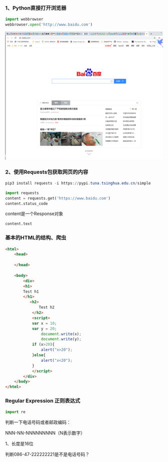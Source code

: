 ### 1、Python直接打开浏览器

```python
import webbrowser
webbrowser.open('http://www.baidu.com')
```

![](./fig1baidu.png)

### 2、使用Requests包获取网页的内容

```powershell
pip3 install requests -i https://pypi.tuna.tsinghua.edu.cn/simple
```

```python
import requests
content = requests.get('https://www.baidu.com')
content.status_code
```

content是一个Response对象

```python
content.text
```

### 基本的HTML的结构、爬虫

```html
<html>
    <head>
        
    </head>
    
    <body>
        <div>
        <h1>
        Test h1 
        </h1>
           <h2>
               Test h2
            </h2>
            <script>
            var x = 10;
            var y = 20;
                document.write(x);
                document.write(y);
            if (x>20){
                alert("x>20");
            }else{
                alert("x<20");
            }
            </script>
        </div>
    </body>
</html>
```

### Regular Expression 正则表达式

```python
import re
```

判断一下电话号码或者邮政编码：

NNN-NN-NNNNNNNNN（N表示数字）

1、长度是16位

判断086-47-222222221是不是电话号码？
